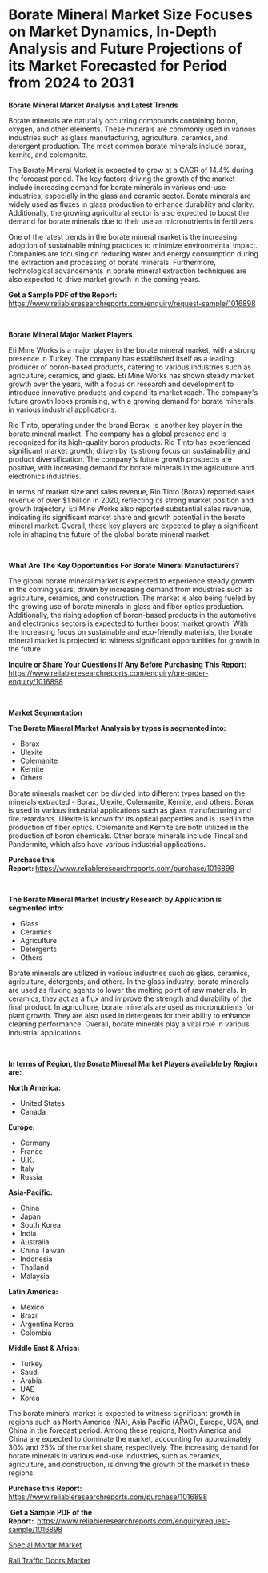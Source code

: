 <p><h1>Borate Mineral Market Size Focuses on Market Dynamics, In-Depth Analysis and Future Projections of its Market Forecasted for Period from 2024 to 2031</h1></p><p><strong>Borate Mineral Market Analysis and Latest Trends</strong></p>
<p><p>Borate minerals are naturally occurring compounds containing boron, oxygen, and other elements. These minerals are commonly used in various industries such as glass manufacturing, agriculture, ceramics, and detergent production. The most common borate minerals include borax, kernite, and colemanite.</p><p>The Borate Mineral Market is expected to grow at a CAGR of 14.4% during the forecast period. The key factors driving the growth of the market include increasing demand for borate minerals in various end-use industries, especially in the glass and ceramic sector. Borate minerals are widely used as fluxes in glass production to enhance durability and clarity. Additionally, the growing agricultural sector is also expected to boost the demand for borate minerals due to their use as micronutrients in fertilizers.</p><p>One of the latest trends in the borate mineral market is the increasing adoption of sustainable mining practices to minimize environmental impact. Companies are focusing on reducing water and energy consumption during the extraction and processing of borate minerals. Furthermore, technological advancements in borate mineral extraction techniques are also expected to drive market growth in the coming years.</p></p>
<p><strong>Get a Sample PDF of the Report:&nbsp;</strong> <a href="https://www.reliableresearchreports.com/enquiry/request-sample/1016898">https://www.reliableresearchreports.com/enquiry/request-sample/1016898</a></p>
<p>&nbsp;</p>
<p><strong>Borate Mineral Major Market Players</strong></p>
<p><p>Eti Mine Works is a major player in the borate mineral market, with a strong presence in Turkey. The company has established itself as a leading producer of boron-based products, catering to various industries such as agriculture, ceramics, and glass. Eti Mine Works has shown steady market growth over the years, with a focus on research and development to introduce innovative products and expand its market reach. The company's future growth looks promising, with a growing demand for borate minerals in various industrial applications.</p><p>Rio Tinto, operating under the brand Borax, is another key player in the borate mineral market. The company has a global presence and is recognized for its high-quality boron products. Rio Tinto has experienced significant market growth, driven by its strong focus on sustainability and product diversification. The company's future growth prospects are positive, with increasing demand for borate minerals in the agriculture and electronics industries.</p><p>In terms of market size and sales revenue, Rio Tinto (Borax) reported sales revenue of over $1 billion in 2020, reflecting its strong market position and growth trajectory. Eti Mine Works also reported substantial sales revenue, indicating its significant market share and growth potential in the borate mineral market. Overall, these key players are expected to play a significant role in shaping the future of the global borate mineral market.</p></p>
<p>&nbsp;</p>
<p><strong>What Are The Key Opportunities For Borate Mineral Manufacturers?</strong></p>
<p><p>The global borate mineral market is expected to experience steady growth in the coming years, driven by increasing demand from industries such as agriculture, ceramics, and construction. The market is also being fueled by the growing use of borate minerals in glass and fiber optics production. Additionally, the rising adoption of boron-based products in the automotive and electronics sectors is expected to further boost market growth. With the increasing focus on sustainable and eco-friendly materials, the borate mineral market is projected to witness significant opportunities for growth in the future.</p></p>
<p><strong>Inquire or Share Your Questions If Any Before Purchasing This Report:</strong> <a href="https://www.reliableresearchreports.com/enquiry/pre-order-enquiry/1016898">https://www.reliableresearchreports.com/enquiry/pre-order-enquiry/1016898</a></p>
<p>&nbsp;</p>
<p><strong>Market Segmentation</strong></p>
<p><strong>The Borate Mineral Market Analysis by types is segmented into:</strong></p>
<p><ul><li>Borax</li><li>Ulexite</li><li>Colemanite</li><li>Kernite</li><li>Others</li></ul></p>
<p><p>Borate minerals market can be divided into different types based on the minerals extracted - Borax, Ulexite, Colemanite, Kernite, and others. Borax is used in various industrial applications such as glass manufacturing and fire retardants. Ulexite is known for its optical properties and is used in the production of fiber optics. Colemanite and Kernite are both utilized in the production of boron chemicals. Other borate minerals include Tincal and Pandermite, which also have various industrial applications.</p></p>
<p><strong>Purchase this Report:&nbsp;</strong><a href="https://www.reliableresearchreports.com/purchase/1016898">https://www.reliableresearchreports.com/purchase/1016898</a></p>
<p>&nbsp;</p>
<p><strong>The Borate Mineral Market Industry Research by Application is segmented into:</strong></p>
<p><ul><li>Glass</li><li>Ceramics</li><li>Agriculture</li><li>Detergents</li><li>Others</li></ul></p>
<p><p>Borate minerals are utilized in various industries such as glass, ceramics, agriculture, detergents, and others. In the glass industry, borate minerals are used as fluxing agents to lower the melting point of raw materials. In ceramics, they act as a flux and improve the strength and durability of the final product. In agriculture, borate minerals are used as micronutrients for plant growth. They are also used in detergents for their ability to enhance cleaning performance. Overall, borate minerals play a vital role in various industrial applications.</p></p>
<p>&nbsp;</p>
<p><strong>In terms of Region, the Borate Mineral Market Players available by Region are:</strong></p>
<p>
    <p> <strong> North America: </strong>
        <ul>
            <li>United States</li>
            <li>Canada</li>
        </ul>
        </p> 
    <p> <strong> Europe: </strong>
        <ul>
            <li>Germany</li>
            <li>France</li>
            <li>U.K.</li>
            <li>Italy</li>
            <li>Russia</li>
        </ul>
        </p> 
    <p> <strong> Asia-Pacific: </strong>
        <ul>
            <li>China</li>
            <li>Japan</li>
            <li>South Korea</li>
            <li>India</li>
            <li>Australia</li>
            <li>China Taiwan</li>
            <li>Indonesia</li>
            <li>Thailand</li>
            <li>Malaysia</li>
        </ul>
        </p> 
    <p> <strong> Latin America: </strong>
        <ul>
            <li>Mexico</li>
            <li>Brazil</li>
            <li>Argentina Korea</li>
            <li>Colombia</li>
        </ul>
        </p> 
    <p> <strong> Middle East & Africa: </strong>
        <ul>
            <li>Turkey</li>
            <li>Saudi</li>
            <li>Arabia</li>
            <li>UAE</li>
            <li>Korea</li>
        </ul>
    </p>
    </p>
<p><p>The borate mineral market is expected to witness significant growth in regions such as North America (NA), Asia Pacific (APAC), Europe, USA, and China in the forecast period. Among these regions, North America and China are expected to dominate the market, accounting for approximately 30% and 25% of the market share, respectively. The increasing demand for borate minerals in various end-use industries, such as ceramics, agriculture, and construction, is driving the growth of the market in these regions.</p></p>
<p><strong>Purchase this Report: </strong><a href="https://www.reliableresearchreports.com/purchase/1016898">https://www.reliableresearchreports.com/purchase/1016898</a></p>
<p>&nbsp;<strong>Get a Sample PDF of the Report:&nbsp;&nbsp;</strong><a href="https://www.reliableresearchreports.com/enquiry/request-sample/1016898">https://www.reliableresearchreports.com/enquiry/request-sample/1016898</a></p>
<p><strong></strong></p>
<p><p><a href="https://github.com/Sinjinluong3e0awx2m195k76/Market-Research-Report-List-1/blob/main/special-mortar-market.md">Special Mortar Market</a></p><p><a href="https://simplistic-meeting-7ee.notion.site/Rail-Traffic-Doors-Market-Size-Furnishes-Valuable-Information-Encompassing-Market-Share-Market-Tren-ada118e014e348ae8ae9bd779ec36f55">Rail Traffic Doors Market</a></p></p>